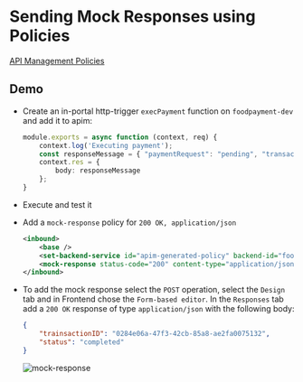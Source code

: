 # Sending Mock Responses using Policies

[API Management Policies](https://docs.microsoft.com/en-us/azure/api-management/api-management-policies)

## Demo

- Create an in-portal http-trigger `execPayment` function on `foodpayment-dev` and add it to apim:

    ```typescript
    module.exports = async function (context, req) {
        context.log('Executing payment');   
        const responseMessage = { "paymentRequest": "pending", "transactionID": '0284e06a-47f3-42cb-85a8-ae2fa0075132'}
        context.res = {
            body: responseMessage
        };
    }
    ```
- Execute and test it

- Add a `mock-response` policy for `200 OK, application/json`

    ```xml
    <inbound>
        <base />
        <set-backend-service id="apim-generated-policy" backend-id="foodpayment-dev" />
        <mock-response status-code="200" content-type="application/json" />
    </inbound>
    ```

- To add the mock response select the `POST` operation, select the `Design` tab and in Frontend chose the `Form-based editor`. In the `Responses` tab add a `200 OK` response of type `application/json` with the following body:
  
    ```json
    {
        "trainsactionID": "0284e06a-47f3-42cb-85a8-ae2fa0075132",
        "status": "completed"
    }
    ```

    ![mock-response](_images/mock-response.png)